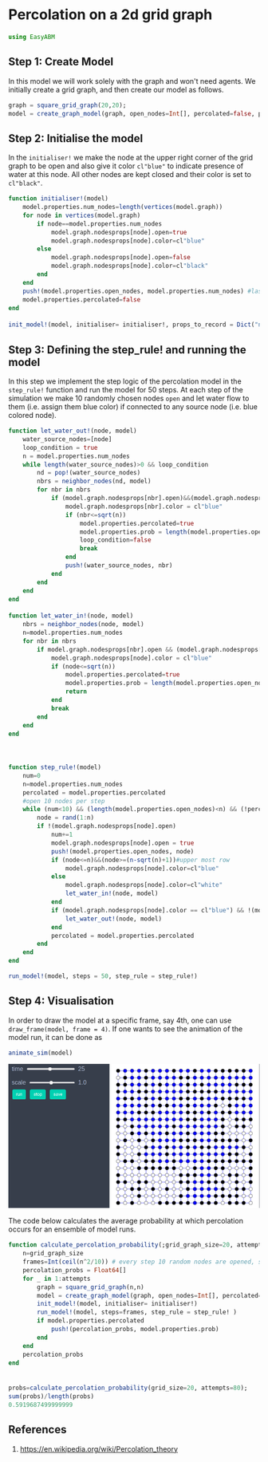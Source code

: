 # Percolation on a 2d grid graph


```julia
using EasyABM
```

## Step 1: Create Model

In this model we will work solely with the graph and won't need agents. We initially create a grid graph, and then create our model as follows. 


```julia
graph = square_grid_graph(20,20);
model = create_graph_model(graph, open_nodes=Int[], percolated=false, prob=0.0)
```

## Step 2: Initialise the model

 In the `initialiser!` we make the node at the upper right corner of the grid graph to be open and also give it color `cl"blue"` to indicate presence of water at this node. All other nodes are kept closed and their color is set to `cl"black"`.

```julia
function initialiser!(model)
    model.properties.num_nodes=length(vertices(model.graph))
    for node in vertices(model.graph)
        if node==model.properties.num_nodes
            model.graph.nodesprops[node].open=true
            model.graph.nodesprops[node].color=cl"blue"
        else
            model.graph.nodesprops[node].open=false
            model.graph.nodesprops[node].color=cl"black"
        end   
    end
    push!(model.properties.open_nodes, model.properties.num_nodes) #last node is open & has water
    model.properties.percolated=false
end

init_model!(model, initialiser= initialiser!, props_to_record = Dict("nodes"=>Set([:color])))
```


## Step 3: Defining the step_rule! and running the model

In this step we implement the step logic of the percolation model in the `step_rule!` function and run the model for 50 steps. At each step of the simulation we make 10 randomly chosen nodes `open` and let water flow to them (i.e. assign them blue color) if connected to any source node (i.e. blue colored node). 


```julia
function let_water_out!(node, model)
    water_source_nodes=[node]
    loop_condition = true
    n = model.properties.num_nodes
    while length(water_source_nodes)>0 && loop_condition
        nd = pop!(water_source_nodes)
        nbrs = neighbor_nodes(nd, model)
        for nbr in nbrs
            if (model.graph.nodesprops[nbr].open)&&(model.graph.nodesprops[nbr].color==cl"white")
                model.graph.nodesprops[nbr].color = cl"blue"
                if (nbr<=sqrt(n))
                    model.properties.percolated=true
                    model.properties.prob = length(model.properties.open_nodes)/n
                    loop_condition=false
                    break
                end
                push!(water_source_nodes, nbr)
            end
        end   
    end
end

function let_water_in!(node, model)
    nbrs = neighbor_nodes(node, model)     
    n=model.properties.num_nodes
    for nbr in nbrs
        if model.graph.nodesprops[nbr].open && (model.graph.nodesprops[nbr].color==cl"blue")
            model.graph.nodesprops[node].color = cl"blue"
            if (node<=sqrt(n))
                model.properties.percolated=true
                model.properties.prob = length(model.properties.open_nodes)/n
                return 
            end
            break
        end
    end
end



function step_rule!(model)
    num=0
    n=model.properties.num_nodes
    percolated = model.properties.percolated
    #open 10 nodes per step
    while (num<10) && (length(model.properties.open_nodes)<n) && (!percolated)
        node = rand(1:n)
        if !(model.graph.nodesprops[node].open)
            num+=1
            model.graph.nodesprops[node].open = true
            push!(model.properties.open_nodes, node)
            if (node<=n)&&(node>=(n-sqrt(n)+1))#upper most row
                model.graph.nodesprops[node].color=cl"blue"
            else
                model.graph.nodesprops[node].color=cl"white"
                let_water_in!(node, model)
            end 
            if (model.graph.nodesprops[node].color == cl"blue") && !(model.properties.percolated)
                let_water_out!(node, model)
            end
            percolated = model.properties.percolated      
        end
    end   
end
```


```julia
run_model!(model, steps = 50, step_rule = step_rule!)
```

## Step 4: Visualisation


In order to draw the model at a specific frame, say 4th, one can use `draw_frame(model, frame = 4)`.  If one wants to see the animation of the model run, it can be done as 

```julia
animate_sim(model)
```

![png](assets/PercolationGridGraph2D/PercolationGridGraph2DAnim1.png)

The code below calculates the average probability at which percolation occurs for an ensemble of model runs. 


```julia
function calculate_percolation_probability(;grid_graph_size=20, attempts=10)
    n=grid_graph_size
    frames=Int(ceil(n^2/10)) # every step 10 random nodes are opened, so n^2/10 steps must be enough
    percolation_probs = Float64[]
    for _ in 1:attempts
        graph = square_grid_graph(n,n)
        model = create_graph_model(graph, open_nodes=Int[], percolated=false, graphics=false, prob=0.0) 
        init_model!(model, initialiser= initialiser!)
        run_model!(model, steps=frames, step_rule = step_rule! )
        if model.properties.percolated
            push!(percolation_probs, model.properties.prob)
        end
    end
    percolation_probs
end 


probs=calculate_percolation_probability(grid_size=20, attempts=80);
sum(probs)/length(probs)
0.5919687499999999
```

## References 
1) https://en.wikipedia.org/wiki/Percolation_theory
